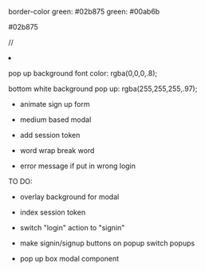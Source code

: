 border-color green: #02b875
green: #00ab6b


#02b875

  // <li><img className="logo"></img></li>

pop up background font color: rgba(0,0,0,.8);

bottom white background pop up: rgba(255,255,255,.97);

- animate sign up form
- medium based modal

- add session token
- word wrap break word

- error message if put in wrong login

TO DO:
- overlay background for modal
- index session token
- switch "login" action to "signin"
- make signin/signup buttons on popup switch popups

- pop up box modal component
